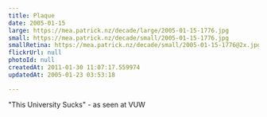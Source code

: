 ```yaml
---
title: Plaque
date: 2005-01-15
large: https://mea.patrick.nz/decade/large/2005-01-15-1776.jpg
small: https://mea.patrick.nz/decade/small/2005-01-15-1776.jpg
smallRetina: https://mea.patrick.nz/decade/small/2005-01-15-1776@2x.jpg
flickrUrl: null
photoId: null
createdAt: 2011-01-30 11:07:17.559974
updatedAt: 2005-01-23 03:53:18

---
```

"This University Sucks" - as seen at VUW
